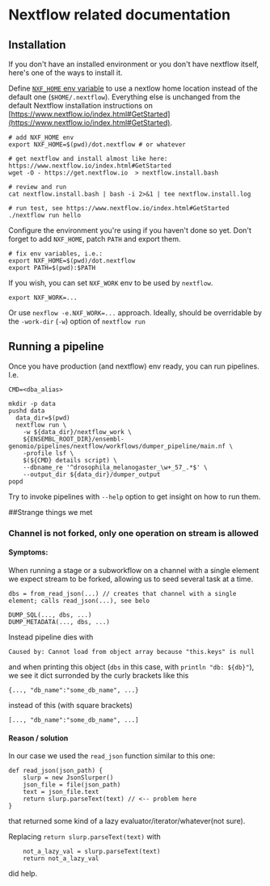 # Nextflow related documentation

## Installation
If you don't have an installed environment or you don't have nextflow itself, here's one of the ways to install it.

Define [`NXF_HOME` env variable](https://www.nextflow.io/docs/latest/config.html#environment-variables) to use a nextlow home location instead of the default one (`$HOME/.nextflow`).
Everything else is unchanged from the default Nextflow installation instructions on [https://www.nextflow.io/index.html#GetStarted](https://www.nextflow.io/index.html#GetStarted).

```
# add NXF_HOME env
export NXF_HOME=$(pwd)/dot.nextflow # or whatever

# get nextflow and install almost like here: https://www.nextflow.io/index.html#GetStarted
wget -O - https://get.nextflow.io  > nextflow.install.bash

# review and run
cat nextflow.install.bash | bash -i 2>&1 | tee nextflow.install.log

# run test, see https://www.nextflow.io/index.html#GetStarted
./nextflow run hello
```

Configure the environment you're using if you haven't done so yet.
Don't forget to add `NXF_HOME`, patch `PATH` and export them.
```
# fix env variables, i.e.:
export NXF_HOME=$(pwd)/dot.nextflow
export PATH=$(pwd):$PATH
```

If you wish, you can set `NXF_WORK` env to be used by `nextflow`.
```
export NXF_WORK=...
```
Or use `nexflow -e.NXF_WORK=...` approach.
Ideally, should be overridable by the `-work-dir` (`-w`) option of `nextflow run`

## Running a pipeline
Once you have production (and nextflow) env ready, you can run pipelines.
I.e.
```
CMD=<dba_alias>

mkdir -p data
pushd data
  data_dir=$(pwd)
  nextflow run \
    -w ${data_dir}/nextflow_work \
    ${ENSEMBL_ROOT_DIR}/ensembl-genomio/pipelines/nextflow/workflows/dumper_pipeline/main.nf \
    -profile lsf \
    $(${CMD} details script) \
    --dbname_re '^drosophila_melanogaster_\w+_57_.*$' \
    --output_dir ${data_dir}/dumper_output
popd
```

Try to invoke pipelines with `--help` option to get insight on how to run them.

##Strange things we met

### Channel is not forked, only one operation on stream is allowed
#### Symptoms:
When running a stage or a subworkflow on a channel with a single element
we expect stream to be forked, allowing us to seed several task at a time.
```
dbs = from_read_json(...) // creates that channel with a single element; calls read_json(...), see belo

DUMP_SQL(..., dbs, ...)
DUMP_METADATA(..., dbs, ...)
```

Instead pipeline dies with
```
Caused by: Cannot load from object array because "this.keys" is null
```
and when printing this object (`dbs` in this case, with `println "db: ${db}"`),
we see it dict surronded by the curly brackets like this
```
{..., "db_name":"some_db_name", ...}
```
instead of this (with square brackets)
```
[..., "db_name":"some_db_name", ...]
```

#### Reason / solution
In our case we used the `read_json` function similar to this one:
```
def read_json(json_path) {
    slurp = new JsonSlurper()
    json_file = file(json_path)
    text = json_file.text
    return slurp.parseText(text) // <-- problem here
}
```
that returned some kind of a lazy evaluator/iterator/whatever(not sure).

Replacing `return slurp.parseText(text)` with
```
    not_a_lazy_val = slurp.parseText(text)
    return not_a_lazy_val
```
did help.
